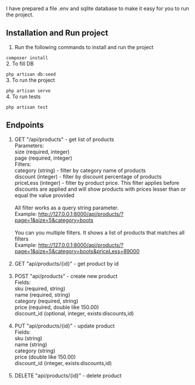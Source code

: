 I have prepared a file .env and sqlite database to make it easy for you to run the project.

<h2>Installation and Run project</h2>

1. Run the following commands to install and run the project

`composer install`<br>
2. To fill DB

`php artisan db:seed`<br>
3. To run the project

`php artisan serve`<br>
4. To run tests

`php artisan test`<br>

<h2>Endpoints</h2>

1. GET "/api/products" - get list of products<br>
       Parameters: <br>
            size (required, integer)<br>
            page (required, integer)<br>
       Filters:<br>
            category (string) - filter by category name of products<br>
            discount (integer) - filter by discount percentage of products<br>
            priceLess (integer) - filter by product price. This filter applies before
                                 discounts are applied and will show products with prices lesser than 
                                 or equal the value provided<br><br>
All filter works as a query string parameter. <br>
Example: http://127.0.0.1:8000/api/products/?page=1&size=5&category=boots
   <br><br>You can you multiple filters. It shows a list of products that matches all filters<br>
Example: http://127.0.0.1:8000/api/products/?page=1&size=5&category=boots&priceLess=89000
   <br><br>
2. GET "api/products/{id}" - get product by id<br><br>
3. POST "api/products" - create new product<br>
       Fields:<br>
           sku (required, string)<br>
           name (required, string)<br>
           category (required, string)<br>
           price (required, double like 150.00)<br>
           discount_id (optional, integer, exists:discounts,id)<br><br>
4. PUT "api/products/{id}" - update product<br>
       Fields:<br>
           sku (string)<br>
           name (string)<br>
           category (string)<br>
           price (double like 150.00)<br>
           discount_id (integer, exists:discounts,id)<br><br>
5. DELETE "api/products/{id}" - delete product<br>